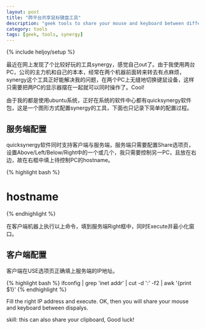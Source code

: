 ```yaml
---
layout: post
title: "跨平台共享鼠标键盘工具"
description: "geek tools to share your mouse and keyboard between different platforms"
category: tools
tags: [geek, tools, synergy]
---
```

{% include heljoy/setup %}

<p class="paragraph">
最近在网上发现了个比较好玩的工具synergy，感觉自己out了。由于我使用两台PC，公司的主力机和自己的本本，经常在两个机器前面转来转去有点麻烦，synergy这个工具正好能解决我的问题，在两个PC上无缝地切换键鼠设备，这样只需要把两PC的显示器摆在一起就可以同时操作了。Cool!
</p>

<!-- more -->

<p class="paragraph">
由于我的都是使用ubuntu系统，正好在系统的软件中心都有quicksynergy软件包，这是一个图形方式配置synergy的工具，下面也只记录下简单的配置过程。
</p>

## 服务端配置

<p class="paragraph">
quicksynergy软件同时支持客户端与服务端，服务端只需要配置Share选项页，设置Above/Left/Below/Right中的一个或几个，我只需要控制另一PC，且放在右边，故在右框中填上待控制PC的hostname。
</p>

{% highlight bash %}
# hostname
{% endhighlight %}

<p class="paragraph">
在客户端机器上执行以上命令，填到服务端Right框中，同时Execute并最小化窗口。
</p>

## 客户端配置

<p class="paragraph">
客户端在USE选项页正确填上服务端的IP地址。
</p>

{% highlight bash %}
ifconfig | grep 'inet addr' | cut -d ':' -f2 | awk '{print $1}'
{% endhighlight %}

<p class="paragraph">
Fill the right IP address and execute. OK, then you will share your mouse and keyboard between dispalys.
</p>

<p class="paragraph">
<span class="label label-important">skill:</span> this can also share your clipboard, Good luck!
</p>
